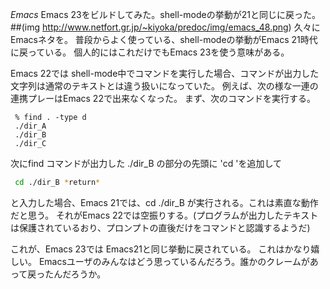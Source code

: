 *Emacs* Emacs 23をビルドしてみた。shell-modeの挙動が21と同じに戻った。
 ##(img http://www.netfort.gr.jp/~kiyoka/predoc/img/emacs_48.png)
久々にEmacsネタを。
普段からよく使っている、shell-modeの挙動がEmacs 21時代に戻っている。
個人的にはこれだけでもEmacs 23を使う意味がある。

Emacs 22では shell-mode中でコマンドを実行した場合、コマンドが出力した文字列は通常のテキストとは違う扱いになっていた。
例えば、次の様な一連の連携プレーはEmacs 22で出来なくなった。
まず、次のコマンドを実行する。
```
 % find . -type d
 ./dir_A
 ./dir_B
 ./dir_C
```

次にfind コマンドが出力した ./dir_B の部分の先頭に 'cd 'を追加して
```bash
 cd ./dir_B *return*
```

と入力した場合、Emacs 21では、cd ./dir_B が実行される。これは素直な動作だと思う。
それがEmacs 22では空振りする。(プログラムが出力したテキストは保護されているおり、プロンプトの直後だけをコマンドと認識するようだ)

これが、Emacs 23では Emacs21と同じ挙動に戻されている。
これはかなり嬉しい。
Emacsユーザのみんなはどう思っているんだろう。誰かのクレームがあって戻ったんだろうか。

